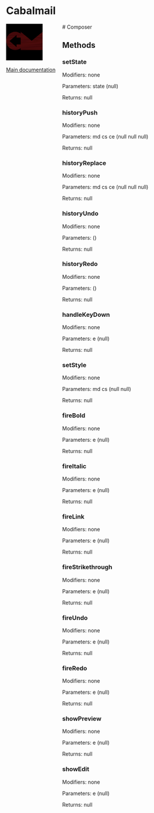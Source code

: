 # Cabalmail
<div style="width: 10em; float:left; height: 100%; padding-right: 1em;"><img src="/docs/logo.png" width="100" />
<p><a href="/README.md">Main documentation</a></p>
</div><div style="padding-left: 11em;">
# Composer


## Methods
### setState
Modifiers: none

Parameters: state (null)

Returns: null

### historyPush
Modifiers: none

Parameters: md
cs
ce (null
null
null)

Returns: null

### historyReplace
Modifiers: none

Parameters: md
cs
ce (null
null
null)

Returns: null

### historyUndo
Modifiers: none

Parameters:  ()

Returns: null

### historyRedo
Modifiers: none

Parameters:  ()

Returns: null

### handleKeyDown
Modifiers: none

Parameters: e (null)

Returns: null

### setStyle
Modifiers: none

Parameters: md
cs (null
null)

Returns: null

### fireBold
Modifiers: none

Parameters: e (null)

Returns: null

### fireItalic
Modifiers: none

Parameters: e (null)

Returns: null

### fireLink
Modifiers: none

Parameters: e (null)

Returns: null

### fireStrikethrough
Modifiers: none

Parameters: e (null)

Returns: null

### fireUndo
Modifiers: none

Parameters: e (null)

Returns: null

### fireRedo
Modifiers: none

Parameters: e (null)

Returns: null

### showPreview
Modifiers: none

Parameters: e (null)

Returns: null

### showEdit
Modifiers: none

Parameters: e (null)

Returns: null

</div>
